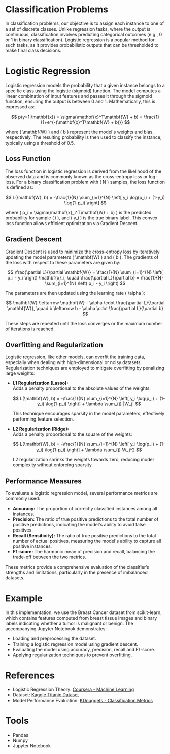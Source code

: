 # Classification Problems

In classification problems, our objective is to assign each instance to one of a set of discrete classes. Unlike regression tasks, where the output is continuous, classification involves predicting categorical outcomes (e.g., 0 or 1 in binary classification). Logistic regression is a popular method for such tasks, as it provides probabilistic outputs that can be thresholded to make final class decisions.

# Logistic Regression

Logistic regression models the probability that a given instance belongs to a specific class using the logistic (sigmoid) function. The model computes a linear combination of input features and passes it through the sigmoid function, ensuring the output is between 0 and 1. Mathematically, this is expressed as:

$$
p(y=1|\mathbf{x}) = \sigma(\mathbf{x}^T\mathbf{W} + b) = \frac{1}{1+e^{-(\mathbf{x}^T\mathbf{W} + b)}}
$$

where \( \mathbf{W} \) and \( b \) represent the model's weights and bias, respectively. The resulting probability is then used to classify the instance, typically using a threshold of 0.5.

## Loss Function

The loss function in logistic regression is derived from the likelihood of the observed data and is commonly known as the cross-entropy loss or log-loss. For a binary classification problem with \( N \) samples, the loss function is defined as:

$$
L(\mathbf{W}, b) = -\frac{1}{N} \sum_{i=1}^{N} \left[ y_i \log(p_i) + (1-y_i) \log(1-p_i) \right]
$$

where \( p_i = \sigma(\mathbf{x}_i^T\mathbf{W} + b) \) is the predicted probability for sample \( i \), and \( y_i \) is the true binary label. This convex loss function allows efficient optimization via Gradient Descent.

## Gradient Descent

Gradient Descent is used to minimize the cross-entropy loss by iteratively updating the model parameters \( \mathbf{W} \) and \( b \). The gradients of the loss with respect to these parameters are given by:

$$
\frac{\partial L}{\partial \mathbf{W}} = \frac{1}{N} \sum_{i=1}^{N} \left( p_i - y_i \right) \mathbf{x}_i, \quad \frac{\partial L}{\partial b} = \frac{1}{N} \sum_{i=1}^{N} \left( p_i - y_i \right)
$$

The parameters are then updated using the learning rate \( \alpha \):

$$
\mathbf{W} \leftarrow \mathbf{W} - \alpha \cdot \frac{\partial L}{\partial \mathbf{W}}, \quad b \leftarrow b - \alpha \cdot \frac{\partial L}{\partial b}
$$

These steps are repeated until the loss converges or the maximum number of iterations is reached.

## Overfitting and Regularization

Logistic regression, like other models, can overfit the training data, especially when dealing with high-dimensional or noisy datasets. Regularization techniques are employed to mitigate overfitting by penalizing large weights:

- **L1 Regularization (Lasso):**  
  Adds a penalty proportional to the absolute values of the weights:
  
  $$
  L(\mathbf{W}, b) = -\frac{1}{N} \sum_{i=1}^{N} \left[ y_i \log(p_i) + (1-y_i) \log(1-p_i) \right] + \lambda \sum_{j} |W_j|
  $$
  
  This technique encourages sparsity in the model parameters, effectively performing feature selection.

- **L2 Regularization (Ridge):**  
  Adds a penalty proportional to the square of the weights:
  
  $$
  L(\mathbf{W}, b) = -\frac{1}{N} \sum_{i=1}^{N} \left[ y_i \log(p_i) + (1-y_i) \log(1-p_i) \right] + \lambda \sum_{j} W_j^2
  $$
  
  L2 regularization shrinks the weights towards zero, reducing model complexity without enforcing sparsity.

## Performance Measures

To evaluate a logistic regression model, several performance metrics are commonly used:

- **Accuracy:** The proportion of correctly classified instances among all instances.
- **Precision:** The ratio of true positive predictions to the total number of positive predictions, indicating the model's ability to avoid false positives.
- **Recall (Sensitivity):** The ratio of true positive predictions to the total number of actual positives, measuring the model's ability to capture all positive instances.
- **F1-score:** The harmonic mean of precision and recall, balancing the trade-off between the two metrics.

These metrics provide a comprehensive evaluation of the classifier’s strengths and limitations, particularly in the presence of imbalanced datasets.

# Example

In this implementation, we use the Breast Cancer dataset from scikit-learn, which contains features computed from breast tissue images and binary labels indicating whether a tumor is malignant or benign. The accompanying Jupyter Notebook demonstrates:
- Loading and preprocessing the dataset.
- Training a logistic regression model using gradient descent.
- Evaluating the model using accuracy, precision, recall and F1-score.
- Applying regularization techniques to prevent overfitting.

# References
- Logistic Regression Theory: [Coursera - Machine Learning](https://www.coursera.org/learn/machine-learning)
- Dataset: [Kaggle Titanic Dataset](https://www.kaggle.com/c/titanic/data)
- Model Performance Evaluation: [KDnuggets - Classification Metrics](https://www.kdnuggets.com/2022/10/classification-metrics-walkthrough-logistic-regression-accuracy-precision-recall-roc.html)

# Tools
- Pandas
- Numpy
- Jupyter Notebook
